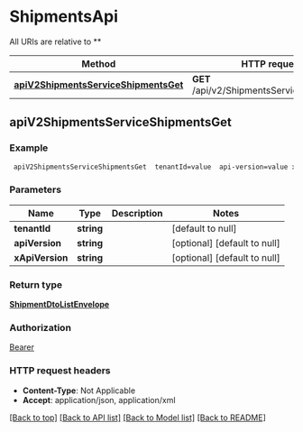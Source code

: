 # ShipmentsApi

All URIs are relative to **

Method | HTTP request | Description
------------- | ------------- | -------------
[**apiV2ShipmentsServiceShipmentsGet**](ShipmentsApi.md#apiV2ShipmentsServiceShipmentsGet) | **GET** /api/v2/ShipmentsService/Shipments | 



## apiV2ShipmentsServiceShipmentsGet



### Example

```bash
 apiV2ShipmentsServiceShipmentsGet  tenantId=value  api-version=value x-api-version:value
```

### Parameters


Name | Type | Description  | Notes
------------- | ------------- | ------------- | -------------
 **tenantId** | **string** |  | [default to null]
 **apiVersion** | **string** |  | [optional] [default to null]
 **xApiVersion** | **string** |  | [optional] [default to null]

### Return type

[**ShipmentDtoListEnvelope**](ShipmentDtoListEnvelope.md)

### Authorization

[Bearer](../README.md#Bearer)

### HTTP request headers

- **Content-Type**: Not Applicable
- **Accept**: application/json, application/xml

[[Back to top]](#) [[Back to API list]](../README.md#documentation-for-api-endpoints) [[Back to Model list]](../README.md#documentation-for-models) [[Back to README]](../README.md)

